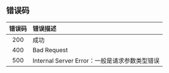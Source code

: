 ## 错误码

错误码			|错误描述	
:--------------:| :--------
200				| 成功		
400				| Bad Request	
500				| Internal Server Error：一般是请求参数类型错误